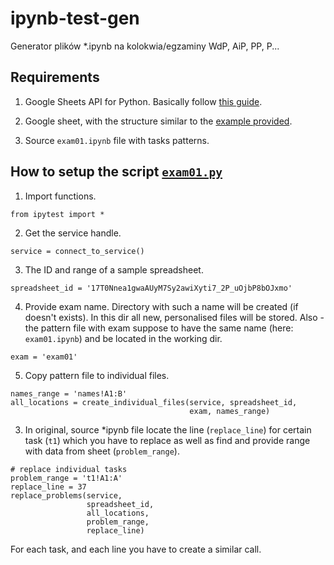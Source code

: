 # ipynb-test-gen
Generator plików *.ipynb na kolokwia/egzaminy WdP, AiP, PP, P...

## Requirements
1. Google Sheets API for Python. Basically follow [this guide](https://developers.google.com/sheets/api/quickstart/python).

2. Google sheet, with the structure similar to the [example provided](https://docs.google.com/spreadsheets/d/17T0Nnea1gwaAUyM7Sy2awiXyti7_2P_uOjbP8bOJxmo/edit?usp=sharing).

3. Source `exam01.ipynb` file with tasks patterns.

## How to setup the script [`exam01.py`](https://github.com/lukaszmachura/ipynb-test-gen/blob/main/exam01.py)
1. Import functions.
```
from ipytest import *
```

2. Get the service handle.
```
service = connect_to_service()
```

3. The ID and range of a sample spreadsheet.
```
spreadsheet_id = '17T0Nnea1gwaAUyM7Sy2awiXyti7_2P_uOjbP8bOJxmo'
```

4. Provide exam name. Directory with such a name will be created (if doesn't exists). In this dir all new, personalised files will be stored. Also - the pattern file with exam suppose to have the same name (here: `exam01.ipynb`) and be located in the working dir.
```
exam = 'exam01'
```

5. Copy pattern file to individual files.
```
names_range = 'names!A1:B'
all_locations = create_individual_files(service, spreadsheet_id,
                                        exam, names_range)
```

3. In original, source *ipynb file locate the line (`replace_line`) for certain task (`t1`) which you have to replace as well as find and provide range with data from sheet (`problem_range`).

```
# replace individual tasks
problem_range = 't1!A1:A'
replace_line = 37
replace_problems(service,
                 spreadsheet_id,
                 all_locations,
                 problem_range,
                 replace_line)
```

For each task, and each line you have to create a similar call.
